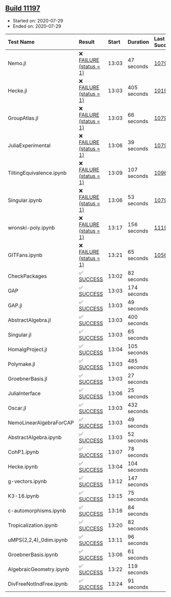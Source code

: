 ## [Build 11197](https://oscarci.mathematik.uni-kl.de/job/oscar/11197/)

* Started on: 2020-07-29
* Ended on: 2020-07-29

| Test Name    | Result | Start | Duration | Last Success | First Failure |
|:-------------|:-------|:------|:---------|:-------------|:--------------|
| Nemo.jl | ❌ [FAILURE (status = 1)](https://oscarci.mathematik.uni-kl.de/job/oscar/11197/artifact/logs/build-11197/Nemo.jl.log) | 13:03 | 47 seconds | [10790](https://oscarci.mathematik.uni-kl.de/job/oscar/10790/) | [10791](https://oscarci.mathematik.uni-kl.de/job/oscar/10791/) |
| Hecke.jl | ❌ [FAILURE (status = 1)](https://oscarci.mathematik.uni-kl.de/job/oscar/11197/artifact/logs/build-11197/Hecke.jl.log) | 13:03 | 405 seconds | [10197](https://oscarci.mathematik.uni-kl.de/job/oscar/10197/) | [10198](https://oscarci.mathematik.uni-kl.de/job/oscar/10198/) |
| GroupAtlas.jl | ❌ [FAILURE (status = 1)](https://oscarci.mathematik.uni-kl.de/job/oscar/11197/artifact/logs/build-11197/GroupAtlas.jl.log) | 13:03 | 66 seconds | [10790](https://oscarci.mathematik.uni-kl.de/job/oscar/10790/) | [10791](https://oscarci.mathematik.uni-kl.de/job/oscar/10791/) |
| JuliaExperimental | ❌ [FAILURE (status = 1)](https://oscarci.mathematik.uni-kl.de/job/oscar/11197/artifact/logs/build-11197/JuliaExperimental.log) | 13:06 | 39 seconds | [10790](https://oscarci.mathematik.uni-kl.de/job/oscar/10790/) | [10791](https://oscarci.mathematik.uni-kl.de/job/oscar/10791/) |
| TiltingEquivalence.ipynb | ❌ [FAILURE (status = 1)](https://oscarci.mathematik.uni-kl.de/job/oscar/11197/artifact/logs/build-11197/TiltingEquivalence.ipynb.log) | 13:09 | 107 seconds | [10962](https://oscarci.mathematik.uni-kl.de/job/oscar/10962/) | [10963](https://oscarci.mathematik.uni-kl.de/job/oscar/10963/) |
| Singular.ipynb | ❌ [FAILURE (status = 1)](https://oscarci.mathematik.uni-kl.de/job/oscar/11197/artifact/logs/build-11197/Singular.ipynb.log) | 13:06 | 53 seconds | [10790](https://oscarci.mathematik.uni-kl.de/job/oscar/10790/) | [10791](https://oscarci.mathematik.uni-kl.de/job/oscar/10791/) |
| wronski-poly.ipynb | ❌ [FAILURE (status = 1)](https://oscarci.mathematik.uni-kl.de/job/oscar/11197/artifact/logs/build-11197/wronski-poly.ipynb.log) | 13:17 | 156 seconds | [11192](https://oscarci.mathematik.uni-kl.de/job/oscar/11192/) | [11193](https://oscarci.mathematik.uni-kl.de/job/oscar/11193/) |
| GITFans.ipynb | ❌ [FAILURE (status = 1)](https://oscarci.mathematik.uni-kl.de/job/oscar/11197/artifact/logs/build-11197/GITFans.ipynb.log) | 13:21 | 65 seconds | [10566](https://oscarci.mathematik.uni-kl.de/job/oscar/10566/) | [10567](https://oscarci.mathematik.uni-kl.de/job/oscar/10567/) |
| CheckPackages | ✅ [SUCCESS](https://oscarci.mathematik.uni-kl.de/job/oscar/11197/artifact/logs/build-11197/CheckPackages.log) | 13:02 | 82 seconds |  |  |
| GAP | ✅ [SUCCESS](https://oscarci.mathematik.uni-kl.de/job/oscar/11197/artifact/logs/build-11197/GAP.log) | 13:03 | 174 seconds |  |  |
| GAP.jl | ✅ [SUCCESS](https://oscarci.mathematik.uni-kl.de/job/oscar/11197/artifact/logs/build-11197/GAP.jl.log) | 13:03 | 49 seconds |  |  |
| AbstractAlgebra.jl | ✅ [SUCCESS](https://oscarci.mathematik.uni-kl.de/job/oscar/11197/artifact/logs/build-11197/AbstractAlgebra.jl.log) | 13:03 | 400 seconds |  |  |
| Singular.jl | ✅ [SUCCESS](https://oscarci.mathematik.uni-kl.de/job/oscar/11197/artifact/logs/build-11197/Singular.jl.log) | 13:03 | 65 seconds |  |  |
| HomalgProject.jl | ✅ [SUCCESS](https://oscarci.mathematik.uni-kl.de/job/oscar/11197/artifact/logs/build-11197/HomalgProject.jl.log) | 13:04 | 105 seconds |  |  |
| Polymake.jl | ✅ [SUCCESS](https://oscarci.mathematik.uni-kl.de/job/oscar/11197/artifact/logs/build-11197/Polymake.jl.log) | 13:03 | 485 seconds |  |  |
| GroebnerBasis.jl | ✅ [SUCCESS](https://oscarci.mathematik.uni-kl.de/job/oscar/11197/artifact/logs/build-11197/GroebnerBasis.jl.log) | 13:03 | 27 seconds |  |  |
| JuliaInterface | ✅ [SUCCESS](https://oscarci.mathematik.uni-kl.de/job/oscar/11197/artifact/logs/build-11197/JuliaInterface.log) | 13:06 | 25 seconds |  |  |
| Oscar.jl | ✅ [SUCCESS](https://oscarci.mathematik.uni-kl.de/job/oscar/11197/artifact/logs/build-11197/Oscar.jl.log) | 13:03 | 432 seconds |  |  |
| NemoLinearAlgebraForCAP | ✅ [SUCCESS](https://oscarci.mathematik.uni-kl.de/job/oscar/11197/artifact/logs/build-11197/NemoLinearAlgebraForCAP.log) | 13:03 | 49 seconds |  |  |
| AbstractAlgebra.ipynb | ✅ [SUCCESS](https://oscarci.mathematik.uni-kl.de/job/oscar/11197/artifact/logs/build-11197/AbstractAlgebra.ipynb.log) | 13:03 | 52 seconds |  |  |
| CohP1.ipynb | ✅ [SUCCESS](https://oscarci.mathematik.uni-kl.de/job/oscar/11197/artifact/logs/build-11197/CohP1.ipynb.log) | 13:07 | 78 seconds |  |  |
| Hecke.ipynb | ✅ [SUCCESS](https://oscarci.mathematik.uni-kl.de/job/oscar/11197/artifact/logs/build-11197/Hecke.ipynb.log) | 13:04 | 104 seconds |  |  |
| g-vectors.ipynb | ✅ [SUCCESS](https://oscarci.mathematik.uni-kl.de/job/oscar/11197/artifact/logs/build-11197/g-vectors.ipynb.log) | 13:12 | 147 seconds |  |  |
| K3-16.ipynb | ✅ [SUCCESS](https://oscarci.mathematik.uni-kl.de/job/oscar/11197/artifact/logs/build-11197/K3-16.ipynb.log) | 13:15 | 75 seconds |  |  |
| c-automorphisms.ipynb | ✅ [SUCCESS](https://oscarci.mathematik.uni-kl.de/job/oscar/11197/artifact/logs/build-11197/c-automorphisms.ipynb.log) | 13:16 | 84 seconds |  |  |
| Tropicalization.ipynb | ✅ [SUCCESS](https://oscarci.mathematik.uni-kl.de/job/oscar/11197/artifact/logs/build-11197/Tropicalization.ipynb.log) | 13:20 | 82 seconds |  |  |
| uMPS(2,2,4)_0dim.ipynb | ✅ [SUCCESS](https://oscarci.mathematik.uni-kl.de/job/oscar/11197/artifact/logs/build-11197/uMPS-2-2-4-_0dim.ipynb.log) | 13:11 | 96 seconds |  |  |
| GroebnerBasis.ipynb | ✅ [SUCCESS](https://oscarci.mathematik.uni-kl.de/job/oscar/11197/artifact/logs/build-11197/GroebnerBasis.ipynb.log) | 13:06 | 61 seconds |  |  |
| AlgebraicGeometry.ipynb | ✅ [SUCCESS](https://oscarci.mathematik.uni-kl.de/job/oscar/11197/artifact/logs/build-11197/AlgebraicGeometry.ipynb.log) | 13:22 | 119 seconds |  |  |
| DivFreeNotIndFree.ipynb | ✅ [SUCCESS](https://oscarci.mathematik.uni-kl.de/job/oscar/11197/artifact/logs/build-11197/DivFreeNotIndFree.ipynb.log) | 13:24 | 91 seconds |  |  |
